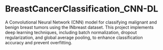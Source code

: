 # BreastCancerClassification_CNN-DL
A Convolutional Neural Network (CNN) model for classifying malignant and benign breast tumors using the INbreast dataset. This project implements deep learning techniques, including batch normalization, dropout regularization, and global average pooling, to enhance classification accuracy and prevent overfitting.
